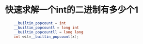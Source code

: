 # 快速求解一个int的二进制有多少个1
```C++
    __builtin_popcount = int
    __builtin_popcountl = long int
    __builtin_popcountll = long long
    int wit=__builtin_popcount(x);
```
